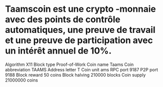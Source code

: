 # Taamscoin est une crypto -monnaie  avec des points de contrôle automatiques, une preuve de travail et une preuve de participation avec un intérêt annuel de 10%.

Algorithm	X11
Block type	Proof-of-Work
Coin name	Taams
Coin abbreviation	TAAMS
Address letter	T
Coin unit	ams
RPC port	9187
P2P port	9188
Block reward	50 coins
Block halving	210000 blocks
Coin supply	21000000 coins
